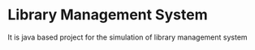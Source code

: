# Library Management System
 It is java based project for the simulation of library management system
